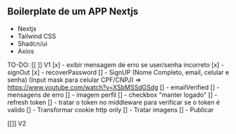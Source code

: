 ## Boilerplate de um APP Nextjs

- Nextjs
- Tailwind CSS
- Shadcn/ui
- Axios


TO-DO:
[[ ]] V1
[x] - exibir mensagem de erro se user/senha incorreto
[x] - signOut
[x] - recoverPassword
[] - SignUP (Nome Completo, email, celular e senha) (Input mask para celular CPF/CNPJ)
=> https://www.youtube.com/watch?v=XSbMSSdGSdg 
[] - emailVerified
[] - mensagens de erro
[] - imagem perfil
[] - checkbox "manter logado"
[] - refresh token
[] - tratar o token no middleware para verificar se o token é valido
[] - Transformar cookie http only
[] - Tratar imagens 
[] - Publicar

[[]] V2

